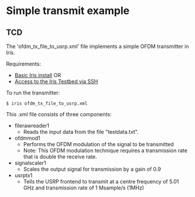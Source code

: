 Simple transmit example
===================

TCD
-----

The 'ofdm_tx_file_to_usrp.xml' file implements a simple OFDM transmitter in Iris.

Requirements:

  * [Basic Iris install](https://github.com/softwareradiosystems)
  OR
  * [Access to the Iris Testbed via SSH](http://www.crew-project.eu/portal/iris/apply-for-an-account)

To run the transmitter:

    $ iris ofdm_tx_file_to_usrp.xml

This .xml file consists of three components:
  * filerawreader1
    * Reads the input data from the file "testdata.txt".
  * ofdmmod1
    * Performs the OFDM modulation of the signal to be transmitted
    * Note: This OFDM modulation technique requires a transmission rate that is double the receive rate.
  * signalscaler1
    * Scales the output signal for transmission by a gain of 0.9
  * usrptx1
    * Tells the USRP frontend to transmit at a centre frequency of 5.01 GHz and transmission rate of 1 Msample/s (1MHz)
